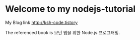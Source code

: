 # Welcome to my nodejs-tutorial

My Blog link <http://ksh-code.tistory>

The referenced book is 모던 웹을 위한 Node.js 프로그래밍.

